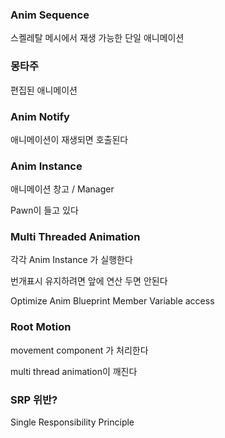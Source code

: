 ### Anim Sequence

스켈레탈 메시에서 재생 가능한 단일 애니메이션

### 몽타주

편집된 애니메이션

### Anim Notify

애니메이션이 재생되면 호출된다   

### Anim Instance

애니메이션 창고 / Manager

Pawn이 들고 있다 

### Multi Threaded Animation

각각 Anim Instance 가 실행한다 

번개표시 유지하려면 앞에 연산 두면 안된다 

Optimize Anim Blueprint Member Variable access

### Root Motion

movement component 가 처리한다 

multi thread animation이 깨진다 

### SRP 위반?

Single Responsibility Principle

